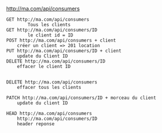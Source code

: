 

http://ma.com/api/consumers

    GET http://ma.com/api/consumers
            Tous les clients
    GET http://ma.com/api/consumers/ID
            le client id = ID
    POST http://ma.com/api/consumers + client
        créer un client => 201 location
    PUT http://ma.com/api/consumers/ID + client
        update du Client ID
    DELETE http://ma.com/api/consumers/ID
        effacer le client ID

    
    DELETE http://ma.com/api/consumers
        effacer tous les clients

    PATCH http://ma.com/api/consumers/ID + morceau du client
        update du client ID 

    HEAD http://ma.com/api/consumers
        http://ma.com/api/consumers/ID
        header reponse
    